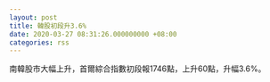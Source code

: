 ```yaml
---
layout: post
title: 韓股初段升3.6%
date: 2020-03-27 08:31:26.000000000 +08:00
categories: rss
---
```


南韓股市大幅上升，首爾綜合指數初段報1746點，上升60點，升幅3.6%。
